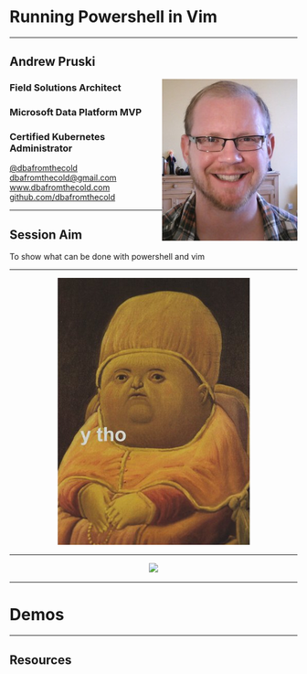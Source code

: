 # Running Powershell in Vim

---

## Andrew Pruski

<img src="images/apruski.jpg" style="float: right"/>

### Field Solutions Architect
### Microsoft Data Platform MVP 
### Certified Kubernetes Administrator

<!-- .slide: style="text-align: left;"> -->
<i class="fab fa-twitter"></i><a href="https://twitter.com/dbafromthecold">  @dbafromthecold</a><br>
<i class="fas fa-envelope"></i>  dbafromthecold@gmail.com<br>
<i class="fab fa-wordpress"></i>  www.dbafromthecold.com<br>
<i class="fab fa-github"></i><a href="https://github.com/dbafromthecold">  github.com/dbafromthecold</a>

---

## Session Aim
<!-- .slide: style="text-align: left;"> -->
To show what can be done with powershell and vim

---

<p align="center">
  <img src="images/ytho.png" />
</p>

---

<p align="center">
  <img src="images/vim-keyboard.png" />
</p>

---

# Demos

---

## Resources


